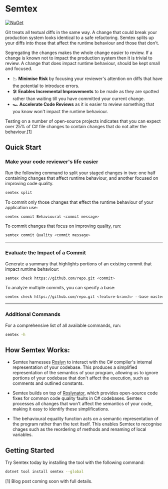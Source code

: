 # Semtex
[![NuGet](https://img.shields.io/nuget/v/semtex.svg)](https://www.nuget.org/packages/semtex/)

Git treats all textual diffs in the same way. A change that could break your production system looks identical to a safe refactoring. Semtex splits up your diffs into those that affect the runtime behaviour and those that don't. 

Segregating the changes makes the whole change easier to review. If a change is known not to impact the production system then it is trivial to review. A change that does impact runtime behaviour, should be kept small and focused.

- 📉 <b>Minimise Risk</b> by focusing your reviewer's attention on diffs that have the potential to introduce errors.
- 🛠️ <b>Enables Incremental Improvements</b> to be made as they are spotted rather than waiting till you have committed your current change.
- 🏎️ <b>Accelerate Code Reviews</b> as it is easier to review something that you know won't impact the runtime behaviour.


Testing on a number of open-source projects indicates that you can expect over 25% of C# file changes to
contain changes that do not alter the behaviour.[1]

## Quick Start
### Make your code reviewer's life easier
Run the following command to split your staged changes in two: one half containing changes that affect runtime 
behaviour, and another focused on improving code quality.
```sh
semtex split
```
To commit only those changes that effect the runtime behaviour of your application use:
```sh
semtex commit Behavioural <commit message>
```
To commit changes that focus on improving quality, run:
```sh
semtex commit Quality <commit message>
```

-------

### Evaluate the Impact of a Commit
Generate a summary that highlights portions of an existing commit that impact runtime behaviour:
```sh
semtex check https://github.com/repo.git <commit>
```
To analyze multiple commits, you can specify a base:
```sh
semtex check https://github.com/repo.git <feature-branch> --base master
```

-----
### Additional Commands
For a comprehensive list of all available commands, run:
```sh
semtex -h
```

## How Semtex Works:
- Semtex harnesses [Roslyn](https://github.com/dotnet/roslyn) to interact with the C# compiler's internal representation of your codebase. This 
produces a simplified representation of the semantics of your program, allowing us to ignore portions of your codebase
that don't affect the execution, such as comments and outlined constants.

- Semtex builds on top of [Roslynator](https://github.com/JosefPihrt/Roslynator), which provides open-source code fixes for common code quality faults in C#
codebases. Semtex processes all changes that won't affect the semantics of your code, making it easy to identify these simplifications.

- The behavioural equality function acts on a semantic representation of the program rather than the text itself. This enables Semtex to recognise chages such as the reordering of methods and renaming of local variables.

## Getting Started
Try Semtex today by installing the tool with the following command:
```sh
dotnet tool install semtex --global
```

[1] Blog post coming soon with full details.
